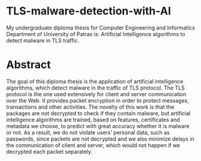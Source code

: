 # TLS-malware-detection-with-AI

My undergraduate diploma thesis for Computer Engineering and Informatics Department of University of Patras is: Artificial Intelligence algorithms to detect malware in TLS traffic.


# Abstract

The goal of this diploma thesis is the application of artificial intelligence algorithms, which detect malware in the traffic of TLS protocol. The TLS protocol is the one used extensively for client and server communication over the Web. It provides packet encryption in order to protect messages, transactions and other activities. The novelty of this work is that the packages are not decrypted to check if they contain malware, but artificial intelligence algorithms are trained, based on features, certificates and metadata we choose, to predict with great accuracy whether it is malware or not. As a result, we do not violate users' personal data, such as passwords, since packets are not decrypted and we also minimize delays in the communication of client and server, which would not happen if we decrypted each packet separately.
